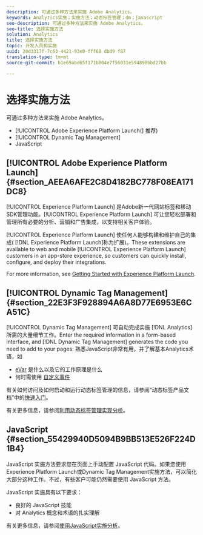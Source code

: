 ```yaml
---
description: 可通过多种方法来实施 Adobe Analytics。
keywords: Analytics实施；实施方法；动态标签管理；dm；javascript
seo-description: 可通过多种方法来实施 Adobe Analytics。
seo-title: 选择实施方法
solution: Analytics
title: 选择实施方法
topic: 开发人员和实施
uuid: 20d3317f-7c63-4421-93e0-fff60 dbd9 f87
translation-type: tm+mt
source-git-commit: b1e69abd65f171b804e7f56031e594890bbd27bb

---
```



# 选择实施方法

可通过多种方法来实施 Adobe Analytics。

* [!UICONTROL Adobe Experience Platform Launch(] 推荐)
* [!UICONTROL Dynamic Tag Management]
* JavaScript

## [!UICONTROL Adobe Experience Platform Launch]{#section_AEEA6AFE2C8D4182BC778F08EA171DC8}

[!UICONTROL Experience Platform Launch] 是Adobe新一代网站标签和移动SDK管理功能。[!UICONTROL Experience Platform Launch] 可让您轻松部署和管理所有必要的分析、营销和广告集成，以支持相关客户体验。

[!UICONTROL Experience Platform Launch] 使任何人能够构建和维护自己的集成( [!DNL Experience Platform Launch]称为扩展)。These extensions are available to web and mobile [!UICONTROL Experience Platform Launch] customers in an app-store experience, so customers can quickly install, configure, and deploy their integrations.

For more information, see [Getting Started with Experience Platform Launch](https://docs.adobelaunch.com/getting-started).

## [!UICONTROL Dynamic Tag Management] {#section_22E3F3F928894A6A8D77E6953E6CA51C}

[!UICONTROL Dynamic Tag Management] 可自动完成实施 [!DNL Analytics]所需的大量细节工作。Enter the required information in a form-based interface, and [!DNL Dynamic Tag Management] generates the code you need to add to your pages.
熟悉JavaScript非常有用，并了解基本Analytics术语，如

* [eVar](https://marketing.adobe.com/resources/help/en_US/reference/conversion_var_admin.html) 是什么以及它的工作原理是什么
* 何时需使用 [自定义事件](../../implement/analytics-terminology-basics/c-props-evars/event-custom.md#concept_CDA3C98C85B24A71B4B5C71F24BF918F)

有关如何访问及如何启动和运行动态标签管理的信息，请参阅“动态标签产品文档”中的[快速入门](https://marketing.adobe.com/resources/help/en_US/dtm/get_started.html)。

有关更多信息，请参阅[利用动态标签管理实现分析](../../implement/c-implement-with-dtm/dtm-implementation-overview.md)。

## JavaScript {#section_55429940D5094B9BB513E526F224D1B4}

JavaScript 实施方法要求您在页面上手动配置 JavaScript 代码。如果您使用Experience Platform Launch或Dynamic Tag Management实施方法，可以简化大部分这种工作。不过，有些客户可能仍然需要使用 JavaScript 方法。

JavaScript 实施具有以下要求：

* 良好的 JavaScript 技能
* 对 Analytics 概念和术语的扎实理解

有关更多信息，请参阅[使用JavaScript实施分析](../../implement/js-implementation/javascript-implementation-overview.md)。

